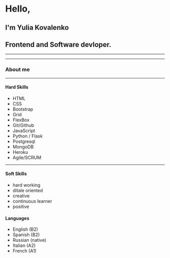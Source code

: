 # Hello, 
## I'm Yulia Kovalenko
## Frontend and Software devloper.
***
---
### About me
---
#### Hard Skills
+ HTML
+ CSS
+ Bootstrap
+ Grid
+ FlexBox
+ Git/Github
+ JavaScript
+ Python / Flask
+ Postgresql
+ MongoDB
+ Heroku
+ Agile/SCRUM
---
#### Soft Skills
+ hard working
+ ditale oriented
+ creative
+ continuous learner
+ positive

#### Languages
+ English (B2)
+ Spanish (B2)
+ Russian (native)
+ Italian (A2) 
+ French (A1)





<!---
Kovalenkojulia/Kovalenkojulia is a ✨ special ✨ repository because its `README.md` (this file) appears on your GitHub profile.
You can click the Preview link to take a look at your changes.
--->
